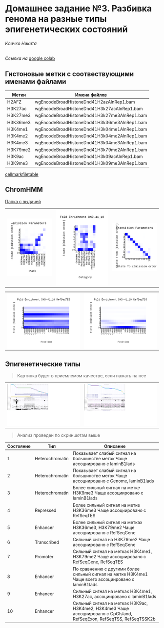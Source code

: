 # Домашнее задание №3. Разбивка генома на разные типы эпигенетических состояний 

###### Кличко Никита 

*Ссылка на* [google colab](https://colab.research.google.com/drive/1v-smd_Yokef_HCCvBledz4dR8qOCRzhs?usp=sharing) 

## Гистоновые метки с соотвествующими именами файлами
| Метки| Имена файлов | 
--- | ---  
H2AFZ | wgEncodeBroadHistoneDnd41H2azAlnRep1.bam | 
H3K27ac | wgEncodeBroadHistoneDnd41H3k27acAlnRep1.bam | 
H3K27me3 | wgEncodeBroadHistoneDnd41H3k27me3AlnRep1.bam | 
H3K36me3 | wgEncodeBroadHistoneDnd41H3k36me3AlnRep1.bam | 
H3K4me1 | wgEncodeBroadHistoneDnd41H3k04me1AlnRep1.bam | 
H3K4me2 | wgEncodeBroadHistoneDnd41H3k04me2AlnRep1.bam | 
H3K4me3 | wgEncodeBroadHistoneDnd41H3k04me3AlnRep1.bam | 
H3K79me2 | wgEncodeBroadHistoneDnd41H3k79me2AlnRep1.bam | 
H3K9ac | wgEncodeBroadHistoneDnd41H3k09acAlnRep1.bam | 
H3K9me3 | wgEncodeBroadHistoneDnd41H3k09me3AlnRep1.bam | 

[cellmarkfiletable]( https://github.com/NikitaKlichko/hse_hw3_chromhmm/blob/main/cellmarkfiletable.txt) 

## ChromHMM

[Папка с выдачей]( https://github.com/NikitaKlichko/hse_hw3_chromhmm/tree/main/Learn_chromhmm) 

| | | | 
--- | --- | --- 
![](https://github.com/NikitaKlichko/hse_hw3_chromhmm/blob/main/Learn_chromhmm/emissions_10.png) | ![](https://github.com/NikitaKlichko/hse_hw3_chromhmm/blob/main/Learn_chromhmm/DND-41_10_overlap.png)| ![](https://github.com/NikitaKlichko/hse_hw3_chromhmm/blob/main/Learn_chromhmm/transitions_10.png) | 

| | | 
--- | ---
![](https://github.com/NikitaKlichko/hse_hw3_chromhmm/blob/main/Learn_chromhmm/DND-41_10_RefSeqTES_neighborhood.png) | ![](https://github.com/NikitaKlichko/hse_hw3_chromhmm/blob/main/Learn_chromhmm/DND-41_10_RefSeqTSS_neighborhood.png) | 

## Эпигенетические типы 

>Картинка будет в приемлемом качестве, если нажать на нее 

| | | 
--- | --- 
| ![](https://github.com/NikitaKlichko/hse_hw3_chromhmm/blob/main/imgs/1.png) |![](https://github.com/NikitaKlichko/hse_hw3_chromhmm/blob/main/imgs/2.png) | 

>Анализ проведен по скриншотам выше 

| Состояние | Тип | Описание | 
--- | --- | --- 
1 | Heterochromatin | Показывает слабый сигнал на большинстве меток  Чаще ассоциировано с laminB1lads
2 | Heterochromatin | Показывает слабый сигнал на большинстве меток  Чаще ассоциировано с Genome, laminB1lads 
3 |Heterochromatin | Более сильный сигнал на метке H3K9me3  Чаще ассоциировано с laminB1lads
4 | Repressed| Более сильный сигнал на метке H3K36me3  Чаще ассоциировано с RefSeqTES
5 | Enhancer | Более сильный сигнал на метках H3K36me3, H3K79me2  Чаще ассоциировано с RefSeqGene
6 | Transcribed | Cильный сигнал на H3K79me2  Чаще ассоциировано с RefSeqGene  
7 | Promoter | Сильный сигнал на метках H3K4me1, H3K79me2  Чаще ассоциировано с RefSeqGene, RefSeqTES
8 | Enhancer| По сравнению с другими более сильный сигнал на метке H3K4me1  Чаще всего ассоциировано с laminB1lads 
9 | Enhancer| Сильный сигнал на метках H3K4me1, H3K27ac, ассоциировано с laminB1lads
10 | Enhancer | Cильный сигнал на метках H3K9ac, H3K4me2, H3K4me3  Чаще ассоциировано с CpGIsland, RefSeqExon, RefSeqTSS, RefSeqTSSK2b  



